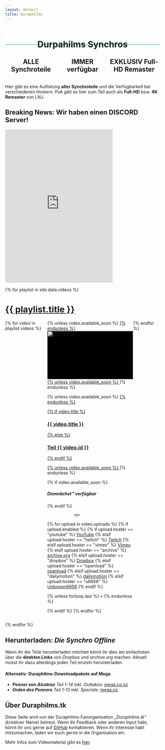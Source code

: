 ```yaml
---
layout: default
title: Duraphilms
---
```


<div style="position: sticky; top: 0; z-index: 1; height: 4em; padding-top: 0.4em; margin-bottom: 1em; background-color: white; border-bottom: 1px solid #159957">
<h1 style="text-align: center;">
Durpahilms Synchros
</h1>
</div>

<div style="width: 33.33%; float: left;">
<center>
<h2>
<b>ALLE</b> Synchroteile
</h2>
</center>
</div>

<div style="width: 33.33%; float: left;">
<center>
<h2>
<b>IMMER</b> verfügbar
</h2>
</center>
</div>

<div style="width: 33.33%; float: left;">
<center>
<h2>
<b>EXKLUSIV</b> Full-HD Remaster
</h2>
<br/>
</center>
</div>

Hier gibt es eine Auflistung **aller Synchroteile** und die Verfügbarkeit bei
verschiedenen Hostern. PvA gibt es hier zum Teil auch als **Full-HD** bzw.
**4K Remaster** von LNJ.

## Breaking News: Wir haben einen DISCORD Server!

<iframe src="https://discordapp.com/widget?id=760488636382445590&theme=dark" width="350" height="500" allowtransparency="true" frameborder="0" sandbox="allow-popups allow-popups-to-escape-sandbox allow-same-origin allow-scripts"></iframe>

{% for playlist in site.data.videos %}
<div class="w3-margin-top">
    <a href="/{{ playlist.short }}/">
        <h1>{{ playlist.title }}</h1>
    </a>
</div>

<div style="display: grid; grid-auto-flow: column; overflow-x: scroll;">
{% for video in playlist.videos %}
    <div class="w3-padding w3-animate-opacity">
        <div class="w3-card" style="height: 100%; width: 20em;">
{% unless video.available_soon %}
            <a href="/{{ playlist.short }}/{{ video.id }}">
{% endunless %}
                <div class="w3-display-container" style="width: 100%; height: 11.3em; background: #000000;">
                    <img class="w3-display-middle" style="width: 100%;" alt="Thumbnail" src="/thumbs/{{ playlist.name }}_{{ video.id }}.small.jpg">
                </div>
{% unless video.available_soon %}
            </a>
{% endunless %}
            <div class="w3-margin">

{% unless video.available_soon %}
                <a href="/{{ playlist.short }}/{{ video.id }}">
{% endunless %}

{% if video.title %}
                    <h3>{{ video.title }}</h3>
{% else %}
                    <h3>Teil {{ video.id }}</h3>
{% endif %}

{% unless video.available_soon %}
                </a>
{% endunless %}

{% if video.available_soon %}
                <i><h5>Demnächst™ verfügbar</h5></i>
{% endif %}

                <p>
{% for upload in video.uploads %}
{% if upload.enabled %}
{% if upload.hoster == "youtube" %}
                    <a target="_blank" href="https://youtube.com/watch?v={{ upload.id }}">YouTube</a>
{% elsif upload.hoster == "twitch" %}
                    <a target="_blank" href="https://www.twitch.tv/videos/{{ upload.id }}">Twitch</a>
{% elsif upload.hoster == "vimeo" %}
                    <a target="_blank" href="https://vimeo.com/{{ upload.id }}">Vimeo</a>
{% elsif upload.hoster == "archive" %}
                    <a target="_blank" href="https://archive.org/download/{{ upload.id }}">archive.org</a>
{% elsif upload.hoster == "dropbox" %}
                    <a target="_blank" href="https://dl.dropboxusercontent.com/s/{{ upload.id }}">Dropbox</a>
{% elsif upload.hoster == "openload" %}
                    <a target="_blank" href="https://openload.co/embed/{{ upload.id }}">openload</a>
{% elsif upload.hoster == "dailymotion" %}
                    <a target="_blank" href="https://www.dailymotion.com/embed/video/{{ upload.id }}">dailymotion</a>
{% elsif upload.hoster == "u6656" %}
                    <a target="_blank" href="https://unknown6656.com/harrypotter/videos/{{ upload.id }}">Unknown6656</a>
{% endif %}

{% unless forloop.last %}
                    •
{% endunless %}

{% endif %}
{% endfor %}
                </p>
            </div>
        </div>
    </div>
{% endfor %}
</div>

{% endfor %}

## Herunterladen: *Die Synchro Offline*

Wenn ihr die Teile herunterladen möchtet könnt ihr dies am einfachsten über die
**direkten Links** von *Dropbox* und *archive.org* machen. Aktuell müsst ihr
dazu allerdings jeden Teil einzeln herunterladen.

#### Alternativ: Duraphilms-Downloadpakete auf Mega

 * *__Penner von Alcatraz__ Teil 1-14 inkl. Outtakes*: [mega.co.nz](https://mega.co.nz/#!L1IXDRCQ!5U3K8SA_Y4NgC_tTJtFTs3j3ZI-c5RZUobE1wniL3xo)
 * *__Orden des Penners__ Teil 1-13 inkl. Specials*: [mega.nz](https://mega.nz/#!25JzRApD!4bZ9Y-pYSIcxubxGR0HXQoqEvv6Nv7LdJ9sgNpT39Y4)

## Über Duraphilms.tk

Diese Seite wird von der Duraphilms-Fanorganisation _„Duraphilms.tk“_ (kreativer
Name) betreut. Wenn ihr Feedback oder anderen Input habt, könnt ihr uns gerne
auf [GitHub][gh] kontaktieren. Wenn ihr Interesse habt mitzumachen, laden wir
euch gerne in die Organisation ein.

Mehr Infos zum Videomaterial gibt es [hier](/faq).

[gh]: https://github.com/duraphilms/duraphilms.github.io
[ytdl]: https://ytdl-org.github.io/youtube-dl/index.html
[u6656]: https://unknown6656.com/harrypotter/
